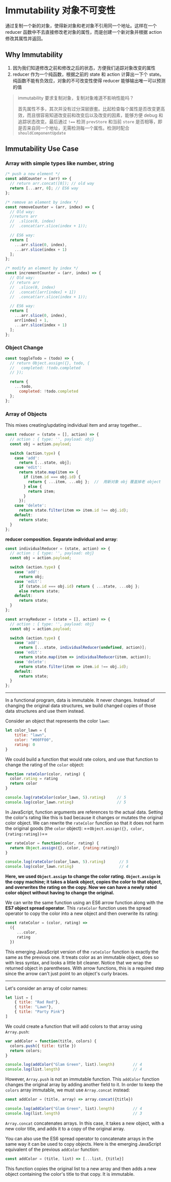 # Immutability 对象不可变性

通过复制一个新的对象，使得新对象和老对象不引用同一个地址。这样在一个 reducer 函数中不去直接修改老对象的属性，而是创建一个新对象并根据 action 修改其属性并返回。

## Why Immutability

1. 因为我们知道修改之前和修改之后的状态，方便我们追踪对象改变的属性
1. reducer 作为一个纯函数，根据之前的 state 和 action 计算出一下个 state。纯函数不能有负效应，对象的不可改变性使得 reducer 能够输出唯一可以预测的值

> immutability 要求复制对象，复制对象难道不影响性能吗？
>
> 首先属性不多，其次并没有过分深层嵌套。比起检查每个属性是否改变更高效，而且很容易知道改变前和改变后以及改变的因素，能够方便 debug 和追踪状态改变。最后通过 `!==` 检测 `prevStore` 和当前 `store` 是否相等，即是否来自同一个地址，无需检测每一个属性。检测时配合 `shouldComponentUpdate`

## Immutability Use Case

### Array with simple types like number, string

```javascript
/* push a new element */
const addCounter = (arr) => {
  // return arr.concat([0]); // old way
  return [...arr, 0]; // ES6 way
};

/* remove an element by index */
const removeCounter = (arr, index) => {
  // Old way:
  //return arr
  //  .slice(0, index)
  //  .concat(arr.slice(index + 1));

  // ES6 way:
  return [
    ...arr.slice(0, index),
    ...arr.slice(index + 1)
  ];
};

/* modify an element by index */
const incrementCounter = (arr, index) => {
  // Old way:
  // return arr
  //  .slice(0, index)
  //  .concat([arr[index] + 1])
  //  .concat(arr.slice(index + 1));

  // ES6 way:
  return [
    ...arr.slice(0, index),
    arr[index] + 1,
    ...arr.slice(index + 1)
  ];
};
```

### Object Change

```javascript
const toggleTodo = (todo) => {
  // return Object.assign({}, todo, {
  //   completed: !todo.completed
  // });

  return {
    ...todo,
      completed: !todo.completed
  };
};
```

### Array of Objects

This mixes creating/updating individual item and array together...

```javascript
const reducer = (state = [], action) => {
  // action : { type: '', payload: obj}
  const obj = action.payload;

  switch (action.type) {
    case 'add':
      return [...state, obj];
    case 'edit':
      return state.map(item => {
        if (item.id === obj.id) {
          return { ...item, ...obj };  //  用新对象 obj 覆盖掉老 object
        } else {
          return item;
        }
      });
    case 'delete':
      return state.filter(item => item.id !== obj.id);
    default:
      return state;
  }
};
```

**reducer composition. Separate individual and array**:

```javascript
const individualReducer = (state, action) => {
  // action : { type: '', payload: obj}
  const obj = action.payload;

  switch (action.type) {
    case 'add':
      return obj;
    case 'edit':
      if (state.id === obj.id) return { ...state, ...obj };
      else return state;
    default:
      return state;
  }
};

const arrayReducer = (state = [], action) => {
  // action : { type: '', payload: obj}
  const obj = action.payload;

  switch (action.type) {
    case 'add':
      return [...state, individualReducer(undefined, action)];
    case 'edit':
      return state.map(item => individualReducer(item, action));
    case 'delete':
      return state.filter(item => item.id !== obj.id);
    default:
      return state;
  }
};
```

---

In a functional program, data is immutable. It never changes. Instead of changing the original data structures, we build changed copies of those data structures and use them instead.

Consider an object that represents the color `lawn`:

```javascript
let color_lawn = {
    title: "lawn",
    color: "#00FF00",
    rating: 0
}
```

We could build a function that would rate colors, and use that function to change the rating of the `color` object:

```javascript
function rateColor(color, rating) {
  color.rating = rating
  return color
}

console.log(rateColor(color_lawn, 5).rating)     // 5
console.log(color_lawn.rating)                   // 5
```

In JavaScript, function arguments are references to the actual data. Setting the color's rating like this is bad because it changes or mutates the original color object. We can rewrite the `rateColor` function so that it does not harm the original goods (the `color` object): ==`Object.assign({}, color, {rating:rating})`==

```javascript
var rateColor = function(color, rating) {
  return Object.assign({}, color, {rating:rating})
}

console.log(rateColor(color_lawn, 5).rating)      // 5
console.log(color_lawn.rating)                    // 4
```

**Here, we used `Object.assign` to change the color rating. `Object.assign` is the copy machine; it takes a blank object, copies the color to that object, and overwrites the rating on the copy. Now we can have a newly rated color object without having to change the original.**

We can write the same function using an ES6 arrow function along with the **ES7 object spread operator**. This `rateColor` function uses the spread operator to copy the color into a new object and then overwrite its rating:

```javascript
const rateColor = (color, rating) =>
  ({
     ...color,
     rating
  })
```

This emerging JavaScript version of the `rateColor` function is exactly the same as the previous one. It treats color as an immutable object, does so with less syntax, and looks a little bit cleaner. Notice that we wrap the returned object in parentheses. With arrow functions, this is a required step since the arrow can't just point to an object's curly braces.

---

Let's consider an array of color names:

```javascript
let list = [
    { title: "Rad Red"},
    { title: "Lawn"},
    { title: "Party Pink"}
]
```

We could create a function that will add colors to that array using `Array.push`:

```javascript
var addColor = function(title, colors) {
  colors.push({ title: title })
  return colors;
}

console.log(addColor("Glam Green", list).length)        // 4
console.log(list.length)                                // 4
```

However, `Array.push` is not an immutable function. This `addColor` function changes the original array by adding another field to it. In order to keep the `colors` array immutable, we must use `Array.concat` instead:

```javascript
const addColor = (title, array) => array.concat({title})

console.log(addColor("Glam Green", list).length)        // 4
console.log(list.length)                                // 3
```

`Array.concat` concatenates arrays. In this case, it takes a new object, with a new color title, and adds it to a copy of the original array.

You can also use the ES6 spread operator to concatenate arrays in the same way it can be used to copy objects. Here is the emerging JavaScript equivalent of the previous `addColor` function:

```javascript
const addColor = (title, list) => [...list, {title}]
```

This function copies the original list to a new array and then adds a new object containing the color's title to that copy. It is immutable.
